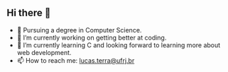 ## Hi there 👋

- 📖 Pursuing a degree in Computer Science.
- 🔭 I’m currently working on getting better at coding.
- 🌱 I’m currently learning C and looking forward to learning more about web development.
- 📫 How to reach me: lucas.terra@ufrj.br
